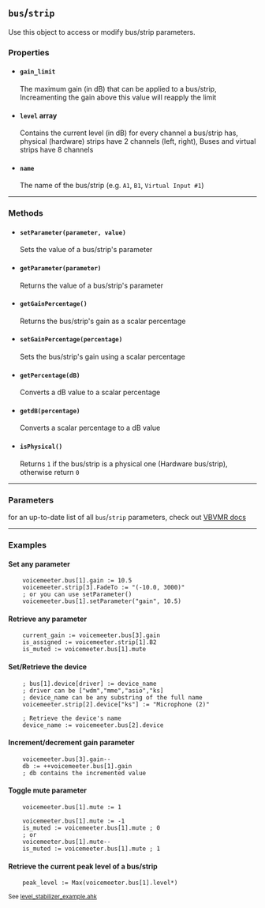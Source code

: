 ## `bus`/`strip` <!-- {docsify-ignore-all} -->

Use this object to access or modify bus/strip parameters.

### Properties

* #### `gain_limit`
     The maximum gain (in dB) that can be applied to a bus/strip, Increamenting the gain above this value will reapply the limit
* #### `level` array
     Contains the current level (in dB) for every channel a bus/strip has, physical (hardware) strips have 2 channels (left, right), Buses and virtual strips have 8 channels
* #### `name`
     The name of the bus/strip (e.g. `A1`, `B1`, `Virtual Input #1`)

---
### Methods

* #### `setParameter(parameter, value)`
    Sets the value of a bus/strip's parameter
* #### `getParameter(parameter)`
    Returns the value of a bus/strip's parameter
* #### `getGainPercentage()`
    Returns the bus/strip's gain as a scalar percentage
* #### `setGainPercentage(percentage)`
    Sets the bus/strip's gain using a scalar percentage
* #### `getPercentage(dB)`
    Converts a dB value to a scalar percentage
* #### `getdB(percentage)`
    Converts a scalar percentage to a dB value
* #### `isPhysical()`
    Returns `1` if the bus/strip is a physical one (Hardware bus/strip), otherwise return `0`

---

### Parameters
for an up-to-date list of all `bus`/`strip` parameters, check out [VBVMR docs](http://download.vb-audio.com/Download_CABLE/VoicemeeterRemoteAPI.pdf#page=11)

---

### Examples
#### Set any parameter

```autohotkey
    voicemeeter.bus[1].gain := 10.5
    voicemeeter.strip[3].FadeTo := "(-10.0, 3000)"
    ; or you can use setParameter()
    voicemeeter.bus[1].setParameter("gain", 10.5)
```

#### Retrieve any parameter
```autohotkey
    current_gain := voicemeeter.bus[3].gain
    is_assigned := voicemeeter.strip[1].B2
    is_muted := voicemeeter.bus[1].mute
```

#### Set/Retrieve the device
```autohotkey
    ; bus[1].device[driver] := device_name
    ; driver can be ["wdm","mme","asio","ks]
    ; device_name can be any substring of the full name
    voicemeeter.strip[2].device["ks"] := "Microphone (2)" 

    ; Retrieve the device's name
    device_name := voicemeeter.bus[2].device
```

#### Increment/decrement gain parameter
```autohotkey
    voicemeeter.bus[3].gain--
    db := ++voicemeeter.bus[1].gain 
    ; db contains the incremented value
```

#### Toggle mute parameter
```autohotkey
    voicemeeter.bus[1].mute := 1

    voicemeeter.bus[1].mute := -1
    is_muted := voicemeeter.bus[1].mute ; 0
    ; or
    voicemeeter.bus[1].mute--
    is_muted := voicemeeter.bus[1].mute ; 1
```

#### Retrieve the current peak level of a bus/strip


```autohotkey
    peak_level := Max(voicemeeter.bus[1].level*)
```
<sub>See [level_stabilizer_example.ahk](https://github.com/SaifAqqad/VMR.ahk/blob/v1/examples/level_stabilizer_example.ahk)</sub>

